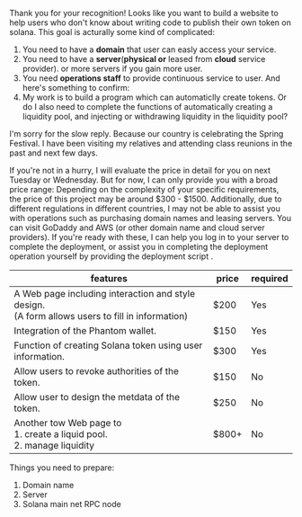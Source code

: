 Thank you for your recognition! Looks like you want to build a website to help users who don't know about writing code to publish their own token on solana. This goal is acturally some kind of complicated:
1. You need to have a **domain** that user can easly access your service.
2. You need to have a **server**(**physical or** leased from **cloud** service provider).
	or more servers if you gain more user.
3. You need **operations staff** to provide continuous service to user.
And here's something to confirm:
1. My work is to build a program which can automaticlly create tokens. Or do I also need to complete the functions of automatically creating a liquidity pool, and injecting or withdrawing liquidity in the liquidity pool?





I'm sorry for the slow reply. Because our country is celebrating the Spring Festival. I have been visiting my relatives and attending class reunions in the past and next few days.

If you're not in a hurry, I will evaluate the price in detail for you on next Tuesday or Wednesday. But for now, I can only provide you with a broad price range: Depending on the complexity of your specific requirements, the price of this project may be around $300 - $1500. Additionally, due to different regulations in different countries, I may not be able to assist you with operations such as purchasing domain names and leasing servers. You can visit GoDaddy and AWS (or other domain name and cloud server providers). If you're ready with these, I can help you log in to your server to complete the deployment, or assist you in completing the deployment operation yourself by providing the deployment script .



| features                                                                                                | price | required |
| ------------------------------------------------------------------------------------------------------- | ----- | -------- |
| A Web page including interaction and style design.<br>(A form allows users to fill in information) <br> | $200  | Yes      |
| Integration of the Phantom wallet.                                                                      | $150  | Yes      |
| Function of creating Solana token using user information.                                               | $300  | Yes      |
| Allow users to revoke authorities of the token.                                                         | $150  | No       |
| Allow user to design the metdata of the token.                                                          | $250  | No       |
| Another tow Web page to<br>    1. create a liquid pool.<br>	2. manage liquidity                         | $800+ | No       |
Things you need to prepare:
1. Domain name
2. Server
3. Solana main net RPC node






